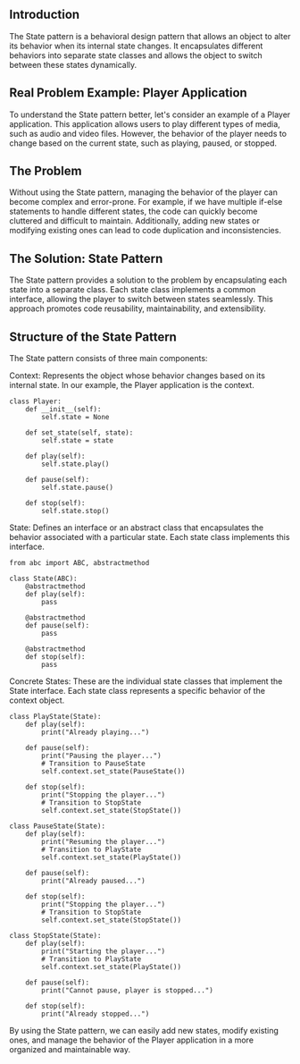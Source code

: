 Introduction
----
The State pattern is a behavioral design pattern that allows an object to alter its behavior when its internal state changes. It encapsulates different behaviors into separate state classes and allows the object to switch between these states dynamically.

Real Problem Example: Player Application
----
To understand the State pattern better, let's consider an example of a Player application. This application allows users to play different types of media, such as audio and video files. However, the behavior of the player needs to change based on the current state, such as playing, paused, or stopped.

The Problem
-----
Without using the State pattern, managing the behavior of the player can become complex and error-prone. For example, if we have multiple if-else statements to handle different states, the code can quickly become cluttered and difficult to maintain. Additionally, adding new states or modifying existing ones can lead to code duplication and inconsistencies.

The Solution: State Pattern
----
The State pattern provides a solution to the problem by encapsulating each state into a separate class. Each state class implements a common interface, allowing the player to switch between states seamlessly. This approach promotes code reusability, maintainability, and extensibility.

Structure of the State Pattern
----
The State pattern consists of three main components:

Context: Represents the object whose behavior changes based on its internal state. In our example, the Player application is the context.
```
class Player:
    def __init__(self):
        self.state = None

    def set_state(self, state):
        self.state = state

    def play(self):
        self.state.play()

    def pause(self):
        self.state.pause()

    def stop(self):
        self.state.stop()
  ```
State: Defines an interface or an abstract class that encapsulates the behavior associated with a particular state. Each state class implements this interface.
```
from abc import ABC, abstractmethod

class State(ABC):
    @abstractmethod
    def play(self):
        pass

    @abstractmethod
    def pause(self):
        pass

    @abstractmethod
    def stop(self):
        pass
```
Concrete States: These are the individual state classes that implement the State interface. Each state class represents a specific behavior of the context object.
```
class PlayState(State):
    def play(self):
        print("Already playing...")

    def pause(self):
        print("Pausing the player...")
        # Transition to PauseState
        self.context.set_state(PauseState())

    def stop(self):
        print("Stopping the player...")
        # Transition to StopState
        self.context.set_state(StopState())

class PauseState(State):
    def play(self):
        print("Resuming the player...")
        # Transition to PlayState
        self.context.set_state(PlayState())

    def pause(self):
        print("Already paused...")

    def stop(self):
        print("Stopping the player...")
        # Transition to StopState
        self.context.set_state(StopState())

class StopState(State):
    def play(self):
        print("Starting the player...")
        # Transition to PlayState
        self.context.set_state(PlayState())

    def pause(self):
        print("Cannot pause, player is stopped...")

    def stop(self):
        print("Already stopped...")
```

By using the State pattern, we can easily add new states, modify existing ones, and manage the behavior of the Player application in a more organized and maintainable way.
